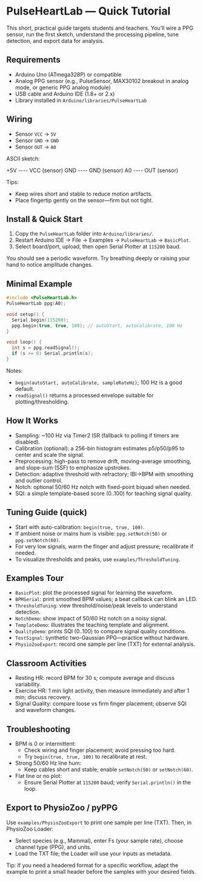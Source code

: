 # PulseHeartLab — Quick Tutorial

This short, practical guide targets students and teachers. You’ll wire a PPG sensor, run the first sketch, understand the processing pipeline, tune detection, and export data for analysis.

## Requirements

- Arduino Uno (ATmega328P) or compatible
- Analog PPG sensor (e.g., PulseSensor, MAX30102 breakout in analog mode, or generic PPG analog module)
- USB cable and Arduino IDE (1.8+ or 2.x)
- Library installed in `Arduino/libraries/PulseHeartLab`

## Wiring

- Sensor `VCC` → `5V`
- Sensor `GND` → `GND`
- Sensor `OUT` → `A0`

ASCII sketch:

  +5V ---- VCC (sensor)
   GND ---- GND (sensor)
   A0  ---- OUT (sensor)

Tips:
- Keep wires short and stable to reduce motion artifacts.
- Place fingertip gently on the sensor—firm but not tight.

## Install & Quick Start

1) Copy the `PulseHeartLab` folder into `Arduino/libraries/`.
2) Restart Arduino IDE → File → Examples → `PulseHeartLab` → `BasicPlot`.
3) Select board/port, upload, then open Serial Plotter at `115200` baud.

You should see a periodic waveform. Try breathing deeply or raising your hand to notice amplitude changes.

## Minimal Example

```cpp
#include <PulseHeartLab.h>
PulseHeartLab ppg(A0);

void setup() {
  Serial.begin(115200);
  ppg.begin(true, true, 100); // autoStart, autoCalibrate, 100 Hz
}

void loop() {
  int s = ppg.readSignal();
  if (s >= 0) Serial.println(s);
}
```

Notes:
- `begin(autoStart, autoCalibrate, sampleRateHz)`; 100 Hz is a good default.
- `readSignal()` returns a processed envelope suitable for plotting/thresholding.

## How It Works

- Sampling: ~100 Hz via Timer2 ISR (fallback to polling if timers are disabled).
- Calibration (optional): a 256-bin histogram estimates p5/p50/p95 to center and scale the signal.
- Preprocessing: high-pass to remove drift, moving-average smoothing, and slope-sum (SSF) to emphasize upstrokes.
- Detection: adaptive threshold with refractory; IBI→BPM with smoothing and outlier control.
- Notch: optional 50/60 Hz notch with fixed-point biquad when needed.
- SQI: a simple template-based score (0..100) for teaching signal quality.

## Tuning Guide (quick)

- Start with auto-calibration: `begin(true, true, 100)`.
- If ambient noise or mains hum is visible: `ppg.setNotch(50)` or `ppg.setNotch(60)`.
- For very low signals, warm the finger and adjust pressure; recalibrate if needed.
- To visualize thresholds and peaks, use `examples/ThresholdTuning`.

## Examples Tour

- `BasicPlot`: plot the processed signal for learning the waveform.
- `BPMSerial`: print smoothed BPM values; a beat callback can blink an LED.
- `ThresholdTuning`: view threshold/noise/peak levels to understand detection.
- `NotchDemo`: show impact of 50/60 Hz notch on a noisy signal.
- `TemplateDemo`: illustrates the teaching template and alignment.
- `QualityDemo`: prints SQI (0..100) to compare signal quality conditions.
- `TestSignal`: synthetic two-Gaussian PPG—practice without hardware.
- `PhysioZooExport`: record one sample per line (TXT) for external analysis.

## Classroom Activities

- Resting HR: record BPM for 30 s; compute average and discuss variability.
- Exercise HR: 1 min light activity, then measure immediately and after 1 min; discuss recovery.
- Signal Quality: compare loose vs firm finger placement; observe SQI and waveform changes.

## Troubleshooting

- BPM is 0 or intermittent:
  - Check wiring and finger placement; avoid pressing too hard.
  - Try `begin(true, true, 100)` to recalibrate at rest.
- Strong 50/60 Hz line hum:
  - Keep cables short and stable; enable `setNotch(50)` or `setNotch(60)`.
- Flat line or no plot:
  - Ensure Serial Plotter at `115200` baud; verify `Serial.println()` in the loop.

## Export to PhysioZoo / pyPPG

Use `examples/PhysioZooExport` to print one sample per line (TXT). Then, in PhysioZoo Loader:
- Select species (e.g., Mammal), enter Fs (your sample rate), choose channel type (PPG), and units.
- Load the TXT file; the Loader will use your inputs as metadata.

Tip: If you need a headered format for a specific workflow, adapt the example to print a small header before the samples with your desired fields.
